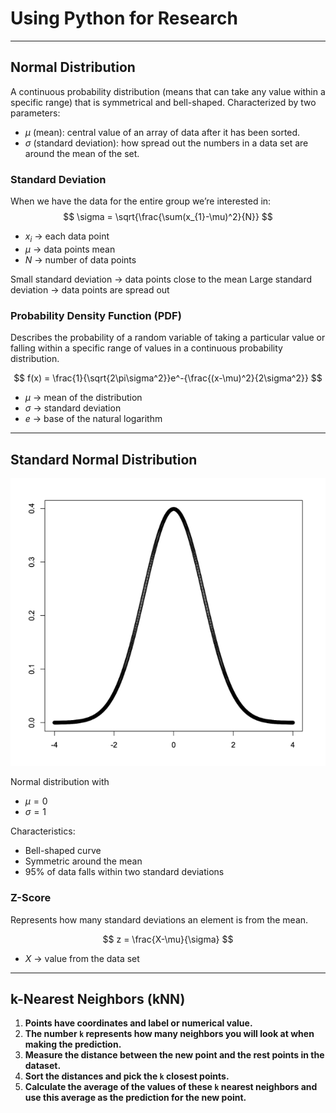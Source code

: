 
# Using Python for Research
---

## Normal Distribution

A continuous probability distribution (means that can take any value within a specific range) that is symmetrical and bell-shaped. Characterized by two parameters:
+ $\mu$ (mean): central value of an array of data after it has been sorted.
+ $\sigma$ (standard deviation): how spread out the numbers in a data set are around the mean of the set.
### Standard Deviation

When we have the data for the entire group we’re interested in:
$$
\sigma = \sqrt{\frac{\sum(x_{1}-\mu)^2}{N}}
$$
+ $x_i$ → each data point
+ $\mu$ → data points mean
+ $N$ → number of data points

Small standard deviation → data points close to the mean
Large standard deviation → data points are spread out

### Probability Density Function (PDF)

Describes the probability of a random variable of taking a particular value or falling within a specific range of values in a continuous probability distribution.

$$
f(x) = \frac{1}{\sqrt{2\pi\sigma^2}}e^-{\frac{(x-\mu)^2}{2\sigma^2}}
$$
- $\mu$ → mean of the distribution
- $\sigma$ → standard deviation
- $e$ → base of the natural logarithm

---
## Standard Normal Distribution

![Normal_curve|100](./Images/normal_curve.png)

Normal distribution with 
- $\mu = 0$
- $\sigma = 1$

Characteristics:
- Bell-shaped curve
- Symmetric around the mean
- 95% of data falls within two standard deviations

### Z-Score

Represents how many standard deviations an element is from the mean.

$$
z = \frac{X-\mu}{\sigma}
$$
- $X$ → value from the data set

---
## **k-Nearest Neighbors (kNN)**

1. **Points have coordinates and label or numerical value.**
2. **The number `k` represents how many neighbors you will look at when making the prediction.**
3. **Measure the distance between the new point and the rest points in the dataset.**
4. **Sort the distances and pick the `k` closest points.**
5. **Calculate the average of the values of these `k` nearest neighbors and use this average as the prediction for the new point.**

